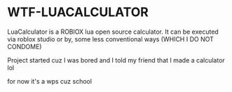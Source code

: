# WTF-LUACALCULATOR
LuaCalculator is a ROBlOX lua open source calculator. It can be executed via roblox studio or by, some less conventional ways (WHICH I DO NOT CONDOME)

Project started cuz I was bored and I told my friend that I made a calculator lol

for now it's a wps cuz school
